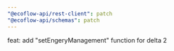 ```yaml
---
"@ecoflow-api/rest-client": patch
"@ecoflow-api/schemas": patch
---
```


feat: add "setEngeryManagement" function for delta 2
